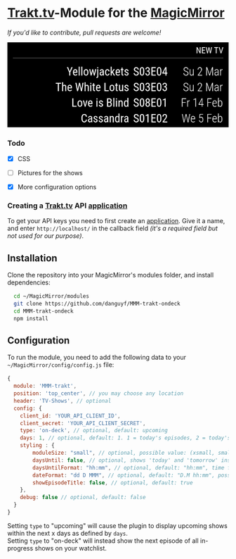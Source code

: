 # [Trakt.tv]-Module for the [MagicMirror](https://github.com/MichMich/MagicMirror/)
_If you'd like to contribute, pull requests are welcome!_

![Screenshot](screenshot.png)

### Todo


- [x] CSS
- [ ] Pictures for the shows
- [x] More configuration options


### Creating a [Trakt.tv] API [application]

To get your API keys you need to first create an [application]. Give it a name, and enter `http://localhost/` in the callback field _(it's a required field but not used for our purpose)_.


## Installation

Clone the repository into your MagicMirror's modules folder, and install dependencies:

```sh
  cd ~/MagicMirror/modules
  git clone https://github.com/danguyf/MMM-trakt-ondeck 
  cd MMM-trakt-ondeck
  npm install
```


## Configuration

To run the module, you need to add the following data to your ` ~/MagicMirror/config/config.js` file:

```js
{
  module: 'MMM-trakt',
  position: 'top_center', // you may choose any location
  header: 'TV-Shows', // optional
  config: {
    client_id: 'YOUR_API_CLIENT_ID',
    client_secret: 'YOUR_API_CLIENT_SECRET',
    type: 'on-deck', // optional, default: upcoming
    days: 1, // optional, default: 1. 1 = today's episodes, 2 = today's and tomorrow's, 3 = etc...
    styling : {
        moduleSize: "small", // optional, possible value: (xsmall, small, medium, large, xlarge), default: small
        daysUntil: false, // optional, shows 'today' and 'tomorrow' insted of date, default: false
        daysUntilFormat: "hh:mm", // optional, default: "hh:mm", time format after 'today'. Leave empty ("") to hide, possible values: https://momentjs.com/docs/#/displaying/format/
        dateFormat: "dd D MMM", // optional, default: "D.M hh:mm", possible values: https://momentjs.com/docs/#/displaying/format/
        showEpisodeTitle: false, // optional, default: true
    },
    debug: false // optional, default: false
  }
}

```

Setting `type` to "upcoming" will cause the plugin to display upcoming shows within the next x days as defined by `days`.  
Setting `type` to "on-deck" will instead show the next episode of all in-progress shows on your watchlist.


[Trakt.tv]:(https://trakt.tv/)
[application]: (https://trakt.tv/oauth/applications/new)
